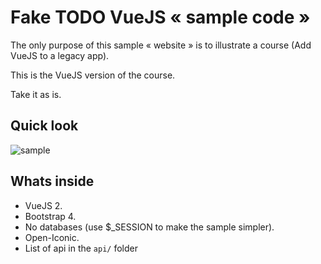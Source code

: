# Fake TODO VueJS « sample code »

The only purpose of this sample « website » is to illustrate a course (Add VueJS to a legacy app).

This is the VueJS version of the course.

Take it as is.

## Quick look

![sample](./sample.png)

## Whats inside

- VueJS 2.
- Bootstrap 4.
- No databases (use $_SESSION to make the sample simpler).
- Open-Iconic.
- List of api in the ```api/``` folder

